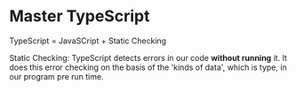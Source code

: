 # Master TypeScript

TypeScript = JavaSCript + Static Checking

Static Checking: TypeScript detects errors in our code **without running** it. It does this error checking on the basis of the 'kinds of data', which is type, in our program pre run time.
